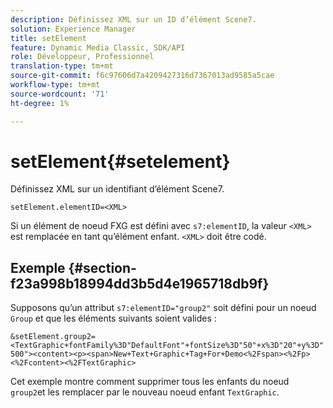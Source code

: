 ```yaml
---
description: Définissez XML sur un ID d’élément Scene7.
solution: Experience Manager
title: setElement
feature: Dynamic Media Classic, SDK/API
role: Développeur, Professionnel
translation-type: tm+mt
source-git-commit: f6c97606d7a4209427316d7367013ad9585a5cae
workflow-type: tm+mt
source-wordcount: '71'
ht-degree: 1%

---
```



# setElement{#setelement}

Définissez XML sur un identifiant d’élément Scene7.

`setElement.elementID=<XML>`

Si un élément de noeud FXG est défini avec `s7:elementID`, la valeur `<XML>` est remplacée en tant qu’élément enfant. `<XML>` doit être codé.

## Exemple {#section-f23a998b18994dd3b5d4e1965718db9f}

Supposons qu’un attribut `s7:elementID="group2"` soit défini pour un noeud `Group` et que les éléments suivants soient valides :

`&setElement.group2=<TextGraphic+fontFamily%3D"DefaultFont"+fontSize%3D"50"+x%3D"20"+y%3D"500"><content><p><span>New+Text+Graphic+Tag+For+Demo<%2Fspan><%2Fp><%2Fcontent><%2FTextGraphic>`

Cet exemple montre comment supprimer tous les enfants du noeud `group2`et les remplacer par le nouveau noeud enfant `TextGraphic`.
